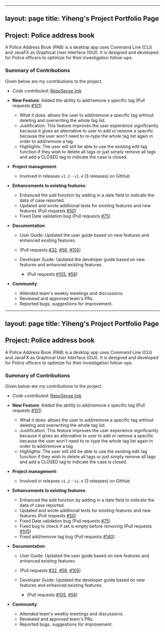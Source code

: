 
---
layout: page
title: Yiheng's Project Portfolio Page
---

## Project: Police address book

A Police Address Book (PAB) is a desktop app uses Command Line (CLI) and JavaFX as Graphical User Interface (GUI).
It is designed and developed for Police officers to optimize for their investigation follow-ups. 

### Summary of Contributions
Given below are my contributions to the project.

* *Code contributed*: [RepoSense link](https://nus-tic4002-ay2021s2.github.io/tp-dashboard/?search=&sort=groupTitle&sortWithin=title&timeframe=commit&mergegroup=&groupSelect=groupByRepos&breakdown=true&checkedFileTypes=docs&since=&tabOpen=true&tabType=authorship&tabAuthor=linqing42&tabRepo=AY2021S2-TIC4002-F18-1%2Ftp2%5Bmaster%5D&authorshipIsMergeGroup=false&authorshipFileTypes=docs)

* **New Feature**: Added the ability to add/remove s specific tag (Pull requests [\#101](https://github.com/AY2021S2-TIC4002-F18-1/tp2/pull/101))
  * What it does: allows the user to add/remove a specific tag without deleting and overwriting the whole tag list.  
  * Justification: This feature improves the user experience significantly because it gives an alternative to user to add or remove a specific because the user won't need to re-type the whole tag list again in order to add/remove a tag.  
  * Highlights: The user will still be able to use the existing edit tag function if they wish to delete all tags or just simply remove all tags and add a CLOSED tag to indicate the case is closed.


* **Project management**:
  * Involved in releases `v1.2` - `v1.4` (3 releases) on GitHub

* **Enhancements to existing features**:
  * Enhanced the add function by adding in a date field to indicate the data of case reported.
  * Updated and wrote additional tests for existing features and new features (Pull requests [\#50](https://github.com/AY2021S2-TIC4002-F18-1/tp2/pull/50/files/a4259fa796bf14a28eaa2855b4380226a38a7d90))
  * Fixed Date validation bug (Pull requests [\#75](https://github.com/AY2021S2-TIC4002-F18-1/tp2/pull/75))

* **Documentation**:
  * User Guide: Updated the user guide based on new features and enhanced existing features.
  * (Pull requests [\#32](https://github.com/AY2021S2-TIC4002-F18-1/tp2/pull/32/commits/9f7726fcda8941a744f4a1d30eb7b22c419bfa8e), [\#56](https://github.com/AY2021S2-TIC4002-F18-1/tp2/pull/56/commits/e41d9064af9fcedf3b23db0340cfe0a4f5d2f67a), [\#105](https://github.com/AY2021S2-TIC4002-F18-1/tp2/pull/75/commits/0e49537cb32e08b0cf923f229bcf9259902774b8))
  

  * Developer Guide: Updated the developer guide based on new features and enhanced existing features.
    * (Pull requests [\#105](https://github.com/AY2021S2-TIC4002-F18-1/tp2/pull/105/files/97e2cb505ce307f68cd6a1784dce03b435dab16b), [\#56](https://github.com/AY2021S2-TIC4002-F18-1/tp2/pull/56/commits/e41d9064af9fcedf3b23db0340cfe0a4f5d2f67a))

* **Community**:
  * Attended team's weekly meetings and discussions. 
  * Reviewed and approved team's PRs.
  * Reported bugs, suggestions for improvement.




---
layout: page
title: Yiheng's Project Portfolio Page
---

## Project: Police address book

A Police Address Book (PAB) is a desktop app uses Command Line (CLI) and JavaFX as Graphical User Interface (GUI).
It is designed and developed for Police officers to optimize for their investigation follow-ups. 

### Summary of Contributions
Given below are my contributions to the project.

* *Code contributed*: [RepoSense link](https://nus-tic4002-ay2021s2.github.io/tp-dashboard/?search=&sort=groupTitle&sortWithin=title&timeframe=commit&mergegroup=&groupSelect=groupByRepos&breakdown=true&checkedFileTypes=docs&since=&tabOpen=true&tabType=authorship&tabAuthor=linqing42&tabRepo=AY2021S2-TIC4002-F18-1%2Ftp2%5Bmaster%5D&authorshipIsMergeGroup=false&authorshipFileTypes=docs)

* **New Feature**: Added the ability to add/remove s specific tag (Pull requests [\#101](https://github.com/AY2021S2-TIC4002-F18-1/tp2/pull/101))
  * What it does: allows the user to add/remove a specific tag without deleting and overwriting the whole tag list.  
  * Justification: This feature improves the user experience significantly because it gives an alternative to user to add or remove a specific because the user won't need to re-type the whole tag list again in order to add/remove a tag.  
  * Highlights: The user will still be able to use the existing edit tag function if they wish to delete all tags or just simply remove all tags and add a CLOSED tag to indicate the case is closed.


* **Project management**:
  * Involved in releases `v1.2` - `v1.4` (3 releases) on GitHub

* **Enhancements to existing features**:
  * Enhanced the add function by adding in a date field to indicate the data of case reported.
  * Updated and wrote additional tests for existing features and new features (Pull requests [\#50](https://github.com/AY2021S2-TIC4002-F18-1/tp2/pull/50/files/a4259fa796bf14a28eaa2855b4380226a38a7d90))
  * Fixed Date validation bug (Pull requests [\#75](https://github.com/AY2021S2-TIC4002-F18-1/tp2/pull/75))
  * Fixed bug to check if set<Tag> is empty before removing (Pull requests [\#105](https://github.com/AY2021S2-TIC4002-F18-1/tp2/pull/140/files/300a8d2a3285602a576a329ca4fcf294309b0527))
  * Fixed add/remove tag bug (Pull requests [\#140](https://github.com/AY2021S2-TIC4002-F18-1/tp2/pull/105/commits/97e2cb505ce307f68cd6a1784dce03b435dab16b))

* **Documentation**:
  * User Guide: Updated the user guide based on new features and enhanced existing features.
  * (Pull requests [\#32](https://github.com/AY2021S2-TIC4002-F18-1/tp2/pull/32/commits/9f7726fcda8941a744f4a1d30eb7b22c419bfa8e), [\#56](https://github.com/AY2021S2-TIC4002-F18-1/tp2/pull/56/commits/e41d9064af9fcedf3b23db0340cfe0a4f5d2f67a), [\#105](https://github.com/AY2021S2-TIC4002-F18-1/tp2/pull/75/commits/0e49537cb32e08b0cf923f229bcf9259902774b8))
  

  * Developer Guide: Updated the developer guide based on new features and enhanced existing features.
    * (Pull requests [\#105](https://github.com/AY2021S2-TIC4002-F18-1/tp2/pull/105/files/97e2cb505ce307f68cd6a1784dce03b435dab16b), [\#56](https://github.com/AY2021S2-TIC4002-F18-1/tp2/pull/56/commits/e41d9064af9fcedf3b23db0340cfe0a4f5d2f67a))

* **Community**:
  * Attended team's weekly meetings and discussions. 
  * Reviewed and approved team's PRs.
  * Reported bugs, suggestions for improvement.



